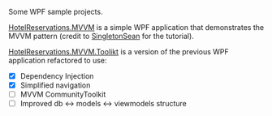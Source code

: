 Some WPF sample projects.  

[HotelReservations.MVVM]() is a simple WPF application that demonstrates the MVVM pattern (credit to [SingletonSean](https://www.youtube.com/@SingletonSean) for the tutorial).  

[HotelReservations.MVVM.Toolikt]() is a version of the previous WPF application refactored to use:
- [x] Dependency Injection
- [x] Simplified navigation
- [ ] MVVM CommunityToolkit
- [ ] Improved db <-> models <-> viewmodels structure